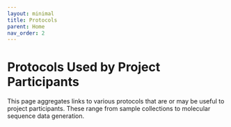 ```yaml
---
layout: minimal
title: Protocols
parent: Home
nav_order: 2
---
```


# Protocols Used by Project Participants

This page aggregates links to various protocols that are or may be useful to project participants. 
These range from sample collections to molecular sequence data generation.
